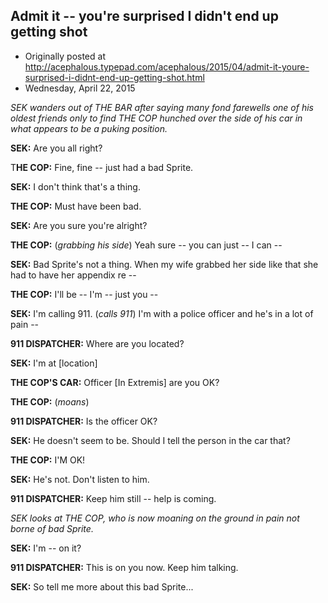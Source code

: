 ## Admit it -- you're surprised I didn't end up getting shot

 * Originally posted at http://acephalous.typepad.com/acephalous/2015/04/admit-it-youre-surprised-i-didnt-end-up-getting-shot.html
 * Wednesday, April 22, 2015



_SEK wanders out of THE BAR after saying many fond farewells one of his oldest friends only to find THE COP hunched over the side of his car in what appears to be a puking position._

**SEK:** Are you all right?

T**HE COP:** Fine, fine -- just had a bad Sprite.

**SEK:** I don't think that's a thing.

**THE COP:** Must have been bad.

**SEK:** Are you sure you're alright?

**THE COP:** (_grabbing his side_) Yeah sure -- you can just -- I can --

**SEK:** Bad Sprite's not a thing. When my wife grabbed her side like that she had to have her appendix re --

**THE COP:** I'll be -- I'm -- just you --

**SEK:** I'm calling 911. (_calls 911_) I'm with a police officer and he's in a lot of pain --

**911 DISPATCHER:** Where are you located?

**SEK:** I'm at [location]

**THE COP'S CAR:** Officer [In Extremis] are you OK?

**THE COP:** (_moans_)

**911 DISPATCHER:** Is the officer OK?

**SEK:** He doesn't seem to be. Should I tell the person in the car that?

**THE COP:** I'M OK!

**SEK:** He's not. Don't listen to him.

**911 DISPATCHER:** Keep him still -- help is coming.

_SEK looks at THE COP, who is now moaning on the ground in pain not borne of bad Sprite._

**SEK:** I'm -- on it?

**911 DISPATCHER:** This is on you now. Keep him talking.

**SEK:** So tell me more about this bad Sprite...
		
